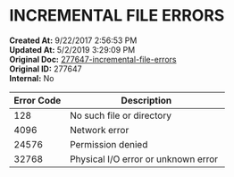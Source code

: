 # INCREMENTAL FILE ERRORS

**Created At:** 9/22/2017 2:56:53 PM  
**Updated At:** 5/2/2019 3:29:09 PM  
**Original Doc:** [277647-incremental-file-errors](https://docs.jbase.com/36868-jbase-basic/277647-increamental-file-errors)  
**Original ID:** 277647  
**Internal:** No  

| Error Code |  Description |
| --- | --- |
| 128 | No such file or directory |
| 4096 | Network error |
| 24576 | Permission denied |
| 32768 | Physical I/O error or unknown error  |

